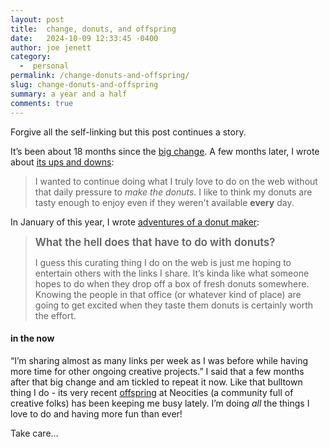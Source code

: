 ```yaml
---
layout: post
title:  change, donuts, and offspring
date:   2024-10-09 12:33:45 -0400
author: joe jenett
category:
  -  personal
permalink: /change-donuts-and-offspring/
slug: change-donuts-and-offspring
summary: a year and a half
comments: true
---
```

Forgive all the self-linking but this post continues a story.

It’s been about 18 months since the <a href="https://dwt-archives.joejenett.com/announcement/">big change</a>. A few months later, I wrote about <a href="https://simply.joejenett.com/on-the-ups-and-downs-of-change/">its ups and downs</a>:
<blockquote>
<p>
I wanted to continue doing what I truly love to do on the web without that daily pressure to <em>make the donuts</em>. I like to think my donuts are tasty enough to enjoy even if they weren't available <strong>every</strong> day.
</p>
</blockquote>

In January of this year, I wrote <a title="adventures of a donut maker" href="https://simply.joejenett.com/adventures-of-a-donut-maker/">adventures of a donut maker</a>: 
<blockquote>
<p>
<span style="font-size:1.2em;font-weight:600;">What the hell does that have to do with donuts?</span>
</p>
<p>
I guess this curating thing I do on the web is just me hoping to entertain others with the links I share. It’s kinda like what someone hopes to do when they drop off a box of fresh donuts somewhere. Knowing the people in that office (or whatever kind of place) are going to get excited when they taste them donuts is certainly worth the effort.
</p>
</blockquote>
<h4>in the now</h4>
<p>
“I’m sharing almost as many links per week as I was before while having more time for other ongoing creative projects.” I said that a few months after that big change and am tickled to repeat it now. Like that bulltown thing I do - its very recent <a href="https://bulltown.neocities.org/">offspring</a> at Neocities (a community full of creative folks) has been keeping me busy lately. I’m doing <em>all</em> the things I love to do and having more fun than ever!
</p>
<p>Take care...</p>
<a href="https://brid.gy/publish/mastodon"></a>